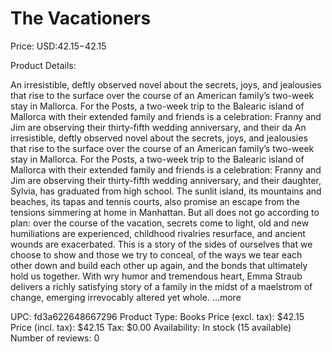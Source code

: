 # The Vacationers

Price: USD:$42.15-$42.15

Product Details:

An irresistible, deftly observed novel about the secrets, joys, and jealousies that rise to the surface over the course of an American family’s two-week stay in Mallorca. For the Posts, a two-week trip to the Balearic island of Mallorca with their extended family and friends is a celebration: Franny and Jim are observing their thirty-fifth wedding anniversary, and their da An irresistible, deftly observed novel about the secrets, joys, and jealousies that rise to the surface over the course of an American family’s two-week stay in Mallorca. For the Posts, a two-week trip to the Balearic island of Mallorca with their extended family and friends is a celebration: Franny and Jim are observing their thirty-fifth wedding anniversary, and their daughter, Sylvia, has graduated from high school. The sunlit island, its mountains and beaches, its tapas and tennis courts, also promise an escape from the tensions simmering at home in Manhattan. But all does not go according to plan: over the course of the vacation, secrets come to light, old and new humiliations are experienced, childhood rivalries resurface, and ancient wounds are exacerbated. This is a story of the sides of ourselves that we choose to show and those we try to conceal, of the ways we tear each other down and build each other up again, and the bonds that ultimately hold us together. With wry humor and tremendous heart, Emma Straub delivers a richly satisfying story of a family in the midst of a maelstrom of change, emerging irrevocably altered yet whole. ...more

UPC: fd3a622648667296
Product Type: Books
Price (excl. tax): $42.15
Price (incl. tax): $42.15
Tax: $0.00
Availability: In stock (15 available)
Number of reviews: 0